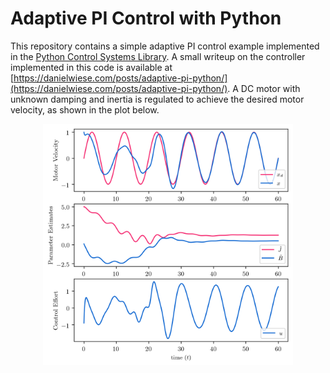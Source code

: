 # Adaptive PI Control with Python

This repository contains a simple adaptive PI control example implemented in the [Python Control Systems Library](https://python-control.org/).
A small writeup on the controller implemented in this code is available at [https://danielwiese.com/posts/adaptive-pi-python/](https://danielwiese.com/posts/adaptive-pi-python/).
A DC motor with unknown damping and inertia is regulated to achieve the desired motor velocity, as shown in the plot below.

<p align="center">
  <img src="https://github.com/dpwiese/control-examples/blob/main/adaptive-pi/adaptive_pi.png?raw=true" width="400">
</p>
